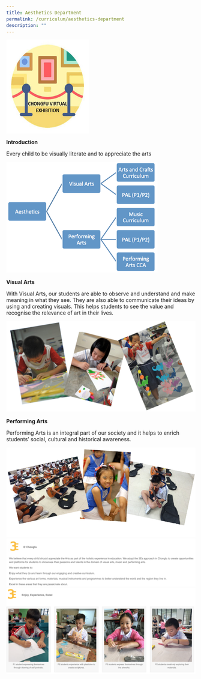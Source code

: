 ```yaml
---
title: Aesthetics Department
permalink: /curriculum/aesthetics-department
description: ""
---
```

<a href="https://www.artsteps.com/view/61bf2cbcbf72e0ea45675bdc?currentUser" target="_blank">
      <img width="220" height="250" border="0" align="center"  src="/images/CFS-Virtual-Exhibition-2.jpeg"/>
</a>
		
**Introduction**

Every child to be visually literate and to appreciate the arts

<img src="/images/aesthetics1.png" 
     style="width:80%">
		 
**Visual Arts**

With Visual Arts, our students are able to observe and understand and make meaning in what they see. They are also able to communicate their ideas by using and creating visuals. This helps students to see the value and recognise the relevance of art in their lives.

![](/images/aesthetics2.png)

**Performing Arts**

Performing Arts is an integral part of our society and it helps to enrich students’ social, cultural and historical awareness.

![](/images/aesthetics3.png)
![](/images/aesthetics4.png)
![](/images/aesthetics5.png)